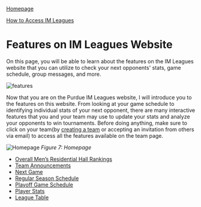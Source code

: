 [Homepage](index.md) 

[How to Access IM Leagues](HowToAccessIMLeagues.md)
# Features on IM Leagues Website

On this page, you will be able to learn about the features on the IM Leagues website that you can utilize to check your next opponents' stats, game schedule, group messages, and more.

![features](https://www.mattsheeks.com/wp-content/uploads/2019/04/Featurred-Image-option-640x300.jpg)

Now that you are on the Purdue IM Leagues website, I will introduce you to the features on this website. From looking at your game schedule to identifying individual stats of your next opponent, there are many interactive features that you and your team may use to update your stats and analyze your opponents to win tournaments. Before doing anything, make sure to click on your team(by [creating a team](https://www.imleagues.com/School/Portal.aspx?Portal=FAQ&SchID=08f4d2e9f5234084b40d814b29224351) or accepting an invitation from others via email) to access all the features available on the team page.  

![Homepage](https://imleague.files.wordpress.com/2019/10/screen-shot-2019-10-08-at-2.44.31-pm.png)
*Figure 7: Homepage*

* [Overall Men’s Residential Hall Rankings](OverallMensResidentialHallRankings.md)
* [Team Announcements](TeamAnnouncements.md)
* [Next Game](NextGame.md)
* [Regular Season Schedule](RegularSeasonSchedule.md)
* [Playoff Game Schedule](PlayoffGameSchedule.md)
* [Player Stats](PlayerStats.md)
* [League Table](LeagueTable.md)

